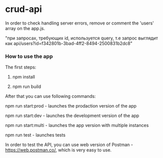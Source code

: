 # crud-api

In order to check handling server errors, remove or comment the 'users' array on the app.js.

"при запросах, требующих id, используется query, т.е запрос выглядит как api/users?id=f342801b-3bad-4ff2-8494-2500831b2dc8"

### How to use the app

The first steps:

1. npm install

2. npm run build

After that you can use following commands:

npm run start:prod - launches the prodaction version of the app

npm run start:dev - launches the development version of the app

npm run start:multi - launches the app version with multiple instances

npm run test - launches tests

In order to test the API, you can use web version of Postman - https://web.postman.co/, which is very easy to use.